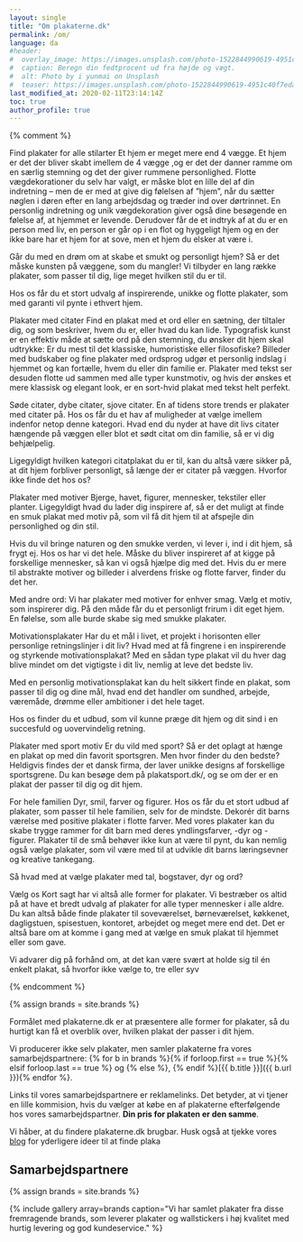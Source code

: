 ```yaml
---
layout: single
title: "Om plakaterne.dk"
permalink: /om/
language: da
#header:
#  overlay_image: https://images.unsplash.com/photo-1522844990619-4951c40f7eda?ixlib=rb-1.2.1&ixid=eyJhcHBfaWQiOjEyMDd9&auto=format&fit=crop&w=1600&q=80
#  caption: Beregn din fedtprocent ud fra højde og vægt.
#  alt: Photo by i yunmai on Unsplash
#  teaser: https://images.unsplash.com/photo-1522844990619-4951c40f7eda?ixlib=rb-1.2.1&ixid=eyJhcHBfaWQiOjEyMDd9&auto=format&fit=crop&w=400&q=80
last_modified_at: 2020-02-11T23:14:14Z
toc: true
author_profile: true
---
```


{% comment %}

Find plakater for alle stilarter
Et hjem er meget mere end 4 vægge. Et hjem er det der bliver skabt imellem de 4 vægge ,og er det der danner ramme om en særlig stemning og det der giver rummene personlighed. Flotte vægdekorationer du selv har valgt, er måske blot en lille del af din indretning – men de er med at give dig følelsen af ”hjem”, når du sætter nøglen i døren efter en lang arbejdsdag og træder ind over dørtrinnet. En personlig indretning og unik vægdekoration giver også dine besøgende en følelse af, at hjemmet er levende. Derudover får de et indtryk af at du er en person med liv, en person er går op i en flot og hyggeligt hjem og en der ikke bare har et hjem for at sove, men et hjem du elsker at være i.

Går du med en drøm om at skabe et smukt og personligt hjem? Så er det måske kunsten på væggene, som du mangler! Vi tilbyder en lang række plakater, som passer til dig, lige meget hvilken stil du er til. 

Hos os får du et stort udvalg af inspirerende, unikke og flotte plakater, som med garanti vil pynte i ethvert hjem. 

Plakater med citater
Find en plakat med et ord eller en sætning, der tiltaler dig, og som beskriver, hvem du er, eller hvad du kan lide. Typografisk kunst er en effektiv måde at sætte ord på den stemning, du ønsker dit hjem skal udtrykke: Er du mest til det klassiske, humoristiske eller filosofiske? Billeder med budskaber og fine plakater med ordsprog udgør et personlig indslag i hjemmet og kan fortælle, hvem du eller din familie er. Plakater med tekst ser desuden flotte ud sammen med alle typer kunstmotiv, og hvis der ønskes et mere klassisk og elegant look, er en sort-hvid plakat med tekst helt perfekt.

Søde citater, dybe citater, sjove citater. En af tidens store trends er plakater med citater på. Hos os får du et hav af muligheder at vælge imellem indenfor netop denne kategori. Hvad end du nyder at have dit livs citater hængende på væggen eller blot et sødt citat om din familie, så er vi dig behjælpelig. 

Ligegyldigt hvilken kategori citatplakat du er til, kan du altså være sikker på, at dit hjem forbliver personligt, så længe der er citater på væggen. Hvorfor ikke finde det hos os?

Plakater med motiver
Bjerge, havet, figurer, mennesker, tekstiler eller planter. Ligegyldigt hvad du lader dig inspirere af, så er det muligt at finde en smuk plakat med motiv på, som vil få dit hjem til at afspejle din personlighed og din stil. 

Hvis du vil bringe naturen og den smukke verden, vi lever i, ind i dit hjem, så frygt ej. Hos os har vi det hele. Måske du bliver inspireret af at kigge på forskellige mennesker, så kan vi også hjælpe dig med det. Hvis du er mere til abstrakte motiver og billeder i alverdens friske og flotte farver, finder du det her. 

Med andre ord: Vi har plakater med motiver for enhver smag. Vælg et motiv, som inspirerer dig. På den måde får du et personligt frirum i dit eget hjem. En følelse, som alle burde skabe sig med smukke plakater.

Motivationsplakater
Har du et mål i livet, et projekt i horisonten eller personlige retningslinjer i dit liv? Hvad med at få fingrene i en inspirerende og styrkende motivationsplakat? Med en sådan type plakat vil du hver dag blive mindet om det vigtigste i dit liv, nemlig at leve det bedste liv. 

Med en personlig motivationsplakat kan du helt sikkert finde en plakat, som passer til dig og dine mål, hvad end det handler om sundhed, arbejde, væremåde, drømme eller ambitioner i det hele taget. 

Hos os finder du et udbud, som vil kunne præge dit hjem og dit sind i en succesfuld og uovervindelig retning. 

Plakater med sport motiv
Er du vild med sport? Så er det oplagt at hænge en plakat op med din favorit sportsgren. Men hvor finder du den bedste? Heldigvis findes der et dansk firma, der laver unikke designs af forskellige sportsgrene. Du kan besøge dem på plakatsport.dk/, og se om der er en plakat der passer til dig og dit hjem.

For hele familien
Dyr, smil, farver og figurer. Hos os får du et stort udbud af plakater, som passer til hele familien, selv for de mindste. Dekorér dit barns værelse med positive plakater i flotte farver. Med vores plakater kan du skabe trygge rammer for dit barn med deres yndlingsfarver, -dyr og -figurer. Plakater til de små behøver ikke kun at være til pynt, du kan nemlig også vælge plakater, som vil være med til at udvikle dit barns læringsevner og kreative tankegang. 

Så hvad med at vælge plakater med tal, bogstaver, dyr og ord?

Vælg os
Kort sagt har vi altså alle former for plakater. Vi bestræber os altid på at have et bredt udvalg af plakater for alle typer mennesker i alle aldre. Du kan altså både finde plakater til soveværelset, børneværelset, køkkenet, dagligstuen, spisestuen, kontoret, arbejdet og meget mere end det. Det er altså bare om at komme i gang med at vælge en smuk plakat til hjemmet eller som gave. 

Vi advarer dig på forhånd om, at det kan være svært at holde sig til én enkelt plakat, så hvorfor ikke vælge to, tre eller syv

{% endcomment %}

{% assign brands = site.brands %}

Formålet med plakaterne.dk er at præsentere alle former for plakater, så du hurtigt kan få et overblik over, hvilken plakat der passer i dit hjem.

Vi producerer ikke selv plakater, men samler plakaterne fra vores samarbejdspartnere: {% for b in brands %}{% if forloop.first == true %}{% elsif forloop.last == true %} og {% else %}, {% endif %}[{{ b.title }}]({{ b.url }}){% endfor %}.

Links til vores samarbejdspartnere er reklamelinks. Det betyder, at vi tjener en lille kommision, hvis du vælger at købe en af plakaterne efterfølgende hos vores samarbejdspartner. **Din pris for plakaten er den samme**.

Vi håber, at du findere plakaterne.dk brugbar. Husk også at tjekke vores [blog](/blog/) for yderligere ideer til at finde plaka

## Samarbejdspartnere

{% assign brands = site.brands %}

{% include gallery array=brands caption="Vi har samlet plakater fra disse fremragende brands, som leverer plakater og wallstickers i høj kvalitet med hurtig levering og god kundeservice." %}

